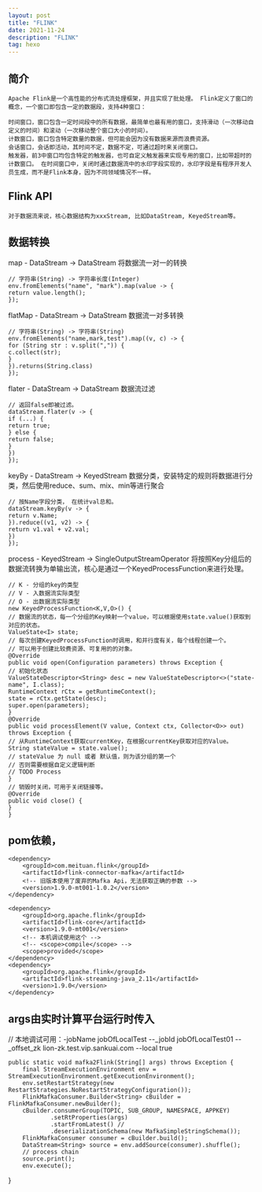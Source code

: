 ```yaml
---
layout: post
title: "FLINK"
date: 2021-11-24
description: "FLINK"
tag: hexo
---   
```

## 简介
    Apache Flink是一个高性能的分布式流处理框架，并且实现了批处理。 Flink定义了窗口的概念，一个窗口即包含一定的数据段，支持4种窗口：

    时间窗口，窗口包含一定时间段中的所有数据，最简单也最有用的窗口，支持滑动（一次移动自定义的时间）和滚动（一次移动整个窗口大小的时间）。
    计数窗口，窗口包含特定数量的数据，但可能会因为没有数据来源而浪费资源。
    会话窗口，会话即活动，其时间不定，数据不定，可通过超时来关闭窗口。
    触发器，前3中窗口均包含特定的触发器，也可自定义触发器来实现专用的窗口，比如带超时的计数窗口。 在时间窗口中，关闭时通过数据流中的水印字段实现的，水印字段是有程序开发人员生成，而不是Flink本身，因为不同领域情况不一样。
## Flink API

    对于数据流来说，核心数据结构为xxxStream, 比如DataStream, KeyedStream等。

## 数据转换

map - DataStream -> DataStream 将数据流一对一的转换
    
    // 字符串(String) -> 字符串长度(Integer)
    env.fromElements("name", "mark").map(value -> {
    return value.length();
    });

flatMap - DataStream -> DataStream 数据流一对多转换
    
    // 字符串(String) -> 字符串(String)
    env.fromElements("name,mark,test").map((v, c) -> {
    for (String str : v.split(",")) {
    c.collect(str);
    }
    }).returns(String.class)
    });

flater - DataStream -> DataStream 数据流过滤
    
    // 返回false即被过滤。
    dataStream.flater(v -> {
    if (...) {
    return true;
    } else {
    return false;
    }
    })
    });

keyBy - DataStream -> KeyedStream 数据分类，安装特定的规则将数据进行分类，然后使用reduce、sum、mix、min等进行聚合
    
    // 按Name字段分类， 在统计val总和。
    dataStream.keyBy(v -> {
    return v.Name;
    }).reduce((v1, v2) -> {
    return v1.val + v2.val;
    })
    });

process - KeyedStream -> SingleOutputStreamOperator 将按照Key分组后的数据流转换为单输出流，核心是通过一个KeyedProcessFunction来进行处理。
    
    // K - 分组的key的类型
    // V - 入数据流实际类型
    // O - 出数据流实际类型
    new KeyedProcessFunction<K,V,O>() {
    // 数据流的状态，每一个分组的Key映射一个value，可以根据使用state.value()获取到对应的状态。
    ValueState<I> state;
    // 每次创建KeyedProcessFunction时调用，和并行度有关，每个线程创建一个。
    // 可以用于创建比较费资源、可复用的的对象。
    @Override
    public void open(Configuration parameters) throws Exception {
    // 初始化状态
    ValueStateDescriptor<String> desc = new ValueStateDescriptor<>("state-name", I.class);
    RuntimeContext rCtx = getRuntimeContext();
    state = rCtx.getState(desc);
    super.open(parameters);
    }
    @Override
    public void processElement(V value, Context ctx, Collector<O>> out) throws Exception {
    // 从RuntimeContext获取currentKey，在根据currentKey获取对应的Value。
    String stateValue = state.value();
    // stateValue 为 null 或者 默认值，则为该分组的第一个
    // 否则需要根据自定义逻辑判断
    // TODO Process
    }
    // 销毁时关闭，可用于关闭链接等。
    @Override
    public void close() {
    }
    }

## pom依赖，
    
    <dependency>
        <groupId>com.meituan.flink</groupId>
        <artifactId>flink-connector-mafka</artifactId>
        <!-- 旧版本使用了废弃的Mafka Api，无法获取正确的参数 -->
        <version>1.9.0-mt001-1.0.2</version>
    </dependency>
    
    <dependency>
        <groupId>org.apache.flink</groupId>
        <artifactId>flink-core</artifactId>
        <version>1.9.0-mt001</version>
        <!-- 本机调试使用这个 -->
        <!-- <scope>compile</scope> -->
        <scope>provided</scope>
    </dependency>
    <dependency>
        <groupId>org.apache.flink</groupId>
        <artifactId>flink-streaming-java_2.11</artifactId>
        <version>1.9.0</version>
    </dependency>

## args由实时计算平台运行时传入

// 本地调试可用：-jobName jobOfLocalTest --_jobId jobOfLocalTest01 --_offset_zk lion-zk.test.vip.sankuai.com --local true

    public static void mafka2Flink(String[] args) throws Exception {
        final StreamExecutionEnvironment env = StreamExecutionEnvironment.getExecutionEnvironment();
        env.setRestartStrategy(new RestartStrategies.NoRestartStrategyConfiguration());
        FlinkMafkaConsumer.Builder<String> cBuilder = FlinkMafkaConsumer.newBuilder();
        cBuilder.consumerGroup(TOPIC, SUB_GROUP, NAMESPACE, APPKEY)
                .setRtProperties(args)
                .startFromLatest() // 
                .deserializationSchema(new MafkaSimpleStringSchema());
        FlinkMafkaConsumer consumer = cBuilder.build();
        DataStream<String> source = env.addSource(consumer).shuffle();
        // process chain
        source.print();
        env.execute();
}